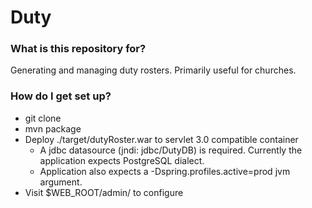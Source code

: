 # Duty #

### What is this repository for? ###

Generating and managing duty rosters. Primarily useful for churches.

### How do I get set up? ###

* git clone
* mvn package
* Deploy ./target/dutyRoster.war to servlet 3.0 compatible container
	* A jdbc datasource (jndi: jdbc/DutyDB) is required. Currently the application expects PostgreSQL dialect.
	* Application also expects a -Dspring.profiles.active=prod jvm argument.
* Visit $WEB_ROOT/admin/ to configure

